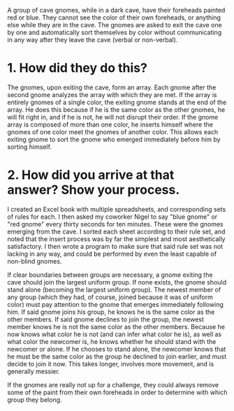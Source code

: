 A group of cave gnomes, while in a dark cave, have their foreheads painted red or blue. They cannot see the color of their own foreheads, or anything else while they are in the cave. The gnomes are asked to exit the cave one by one and automatically sort themselves by color without communicating in any way after they leave the cave (verbal or non-verbal).

# 1. How did they do this?

The gnomes, upon exiting the cave, form an array. Each gnome after the second gnome analyzes the array with which they are met. If the array is entirely gnomes of a single color, the exiting gnome stands at the end of the array. He does this because if he is the same color as the other gnomes, he will fit right in, and if he is not, he will not disrupt their order. If the gnome array is composed of more than one color, he inserts himself where the gnomes of one color meet the gnomes of another color. This allows each exiting gnome to sort the gnome who emerged immediately before him by sorting himself.

# 2. How did you arrive at that answer? Show your process.

I created an Excel book with multiple spreadsheets, and corresponding sets of rules for each. I then asked my coworker Nigel to say "blue gnome" or "red gnome" every thirty seconds for ten minutes. These were the gnomes emerging from the cave. I sorted each sheet according to their rule set, and noted that the insert process was by far the simplest and most aesthetically satisfactory. I then wrote a program to make sure that said rule set was not lacking in any way, and could be performed by even the least capable of non-blind gnomes.

If clear boundaries between groups are necessary, a gnome exiting the cave should join the largest uniform group. If none exists, the gnome should stand alone (becoming the largest uniform group). The newest member of any group (which they had, of course, joined because it was of uniform color) must pay attention to the gnome that emerges immediately following him. If said gnome joins his group, he knows he is the same color as the other members. If said gnome declines to join the group, the newest member knows he is not the same color as the other members. Because he now knows what color he is not (and can infer what color he is), as well as what color the newcomer is, he knows whether he should stand with the newcomer or alone. If he chooses to stand alone, the newcomer knows that he must be the same color as the group he declined to join earlier, and must decide to join it now. This takes longer, involves more movement, and is generally messier.

If the gnomes are really not up for a challenge, they could always remove some of the paint from their own foreheads in order to determine with which group they belong.
